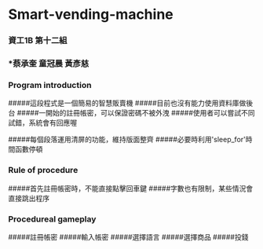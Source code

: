 # Smart-vending-machine

### 資工1B 第十二組
### *蔡承奎 童冠晨 黃彥慈
### Program introduction

#####這段程式是一個簡易的智慧販賣機
#####目前也沒有能力使用資料庫做後台
#####一開始的註冊帳密，可以保證密碼不被外洩
#####使用者可以嘗試不同試錯，系統會有回應喔

#####每個段落運用清屏的功能，維持版面整齊
#####必要時利用'sleep_for'時間函數停頓
### Rule of procedure
#####首先註冊帳密時，不能直接點擊回車鍵
#####字數也有限制，某些情況會直接跳出程序

### Procedureal gameplay
#####註冊帳密
#####輸入帳密
#####選擇語言
#####選擇商品
#####投錢

